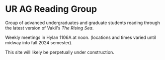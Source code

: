 # UR AG Reading Group 

Group of advanced undergraduates and graduate students reading through the latest version of Vakil's *The Rising Sea*. 

Weekly meetings in Hylan 1106A at noon. (locations and times varied until midway into fall 2024 semester). 

This site will likely be perpetually under construction. 

